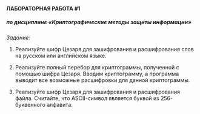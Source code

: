 #### ЛАБОРАТОРНАЯ РАБОТА #1
##### по дисциплине «Криптографические методы защиты информации»

*Задание:*
1. Реализуйте шифр Цезаря для зашифрования и
расшифрования слов на русском или английском
языке.

2. Реализуйте полный перебор для криптограммы,
полученной с помощью шифра Цезаря. Вводим
криптограмму, а программа выводит все возможные
расшифровки для данной криптограммы.

3. Реализуйте шифр Цезаря для зашифрования и
расшифрования файла. Считайте, что ASCII-символ
является буквой из 256-буквенного алфавита.